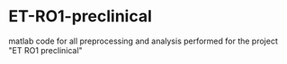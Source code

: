 # ET-RO1-preclinical
matlab code for all preprocessing and analysis performed for the project "ET RO1 preclinical"
